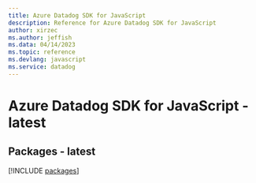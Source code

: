 ```yaml
---
title: Azure Datadog SDK for JavaScript
description: Reference for Azure Datadog SDK for JavaScript
author: xirzec
ms.author: jeffish
ms.data: 04/14/2023
ms.topic: reference
ms.devlang: javascript
ms.service: datadog
---
```

# Azure Datadog SDK for JavaScript - latest
## Packages - latest
[!INCLUDE [packages](datadog-index.md)]